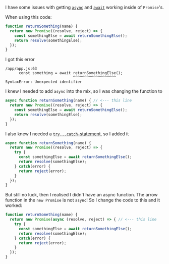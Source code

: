 I have some issues with getting [`async`](https://developer.mozilla.org/en-US/docs/Web/JavaScript/Reference/Statements/async_function) and [`await`](https://developer.mozilla.org/en-US/docs/Web/JavaScript/Reference/Operators/await) working inside of `Promise`'s.

When using this code:

```js
function returnSomething(name) {
  return new Promise((resolve, reject) => {
    const somethingElse = await returnSomethingElse();
    return resolve(somethingElse);
  });
}
```

I got this error

```
/app/app.js:63
      const something = await returnSomethingElse();
                              ^^^^^^^^^^^^^^^^^^^
SyntaxError: Unexpected identifier
```

I knew I needed to add `async` into the mix, so I was changing the function to

```js
async function returnSomething(name) { // <--- this line
  return new Promise((resolve, reject) => {
    const somethingElse = await returnSomethingElse();
    return resolve(somethingElse);
  });
}
```

I also knew I needed a [`try...catch`-statement](https://developer.mozilla.org/en-US/docs/Web/JavaScript/Reference/Statements/try...catch), so I added it

```js
async function returnSomething(name) {
  return new Promise((resolve, reject) => {
    try {
      const somethingElse = await returnSomethingElse();
      return resolve(somethingElse);
    } catch(error) {
      return reject(error);
    }
  });
}
```

But still no luck, then I realised I didn't have an async function. The arrow function in the `new Promise` is not `async`! So I change the code to this and it worked:

```js
function returnSomething(name) {
  return new Promise(async (resolve, reject) => { // <--- this line
    try {
      const somethingElse = await returnSomethingElse();
      return resolve(somethingElse);
    } catch(error) {
      return reject(error);
    }
  });
}
```
